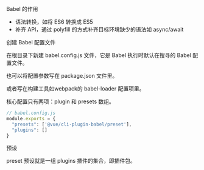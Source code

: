Babel 的作用

+ 语法转换，如将 ES6 转换成 ES5
+ 补齐 API，通过 polyfill 的方式补齐目标环境缺少的语法如 async/await



创建 Babel 配置文件

在根目录下新建 babel.config.js 文件，它是 Babel 执行时默认在搜寻的 Babel 配置文件。

也可以将配置参数写在 package.json 文件里。

或者写在构建工具如webpack的 babel-loader 配置项里。

核心配置只有两项：plugin 和 presets 数组。

~~~js
// babel.config.js
module.exports = {
  "presets": ['@vue/cli-plugin-babel/preset'],
  "plugins": []
}
~~~



预设

preset 预设就是一组 plugins 插件的集合，即插件包。



